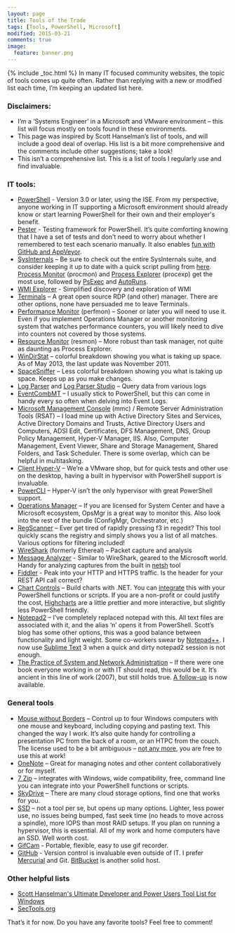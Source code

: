 ```yaml
---
layout: page
title: Tools of the Trade
tags: [Tools, PowerShell, Microsoft]
modified: 2015-03-21
comments: true
image:
  feature: banner.png
---
```

{% include _toc.html %}
In many IT focused community websites, the topic of tools comes up quite often.  Rather than replying with a new or modified list each time, I’m keeping an updated list here.

### Disclaimers:

* I’m a ‘Systems Engineer’ in a Microsoft and VMware environment – this list will focus mostly on tools found in these environments.
* This page was inspired by Scott Hanselman’s list of tools, and will include a good deal of overlap.  His list is a bit more comprehensive and the comments include other suggestions; take a look!
* This isn’t a comprehensive list.  This is a list of tools I regularly use and find invaluable.

### IT tools:

* [PowerShell](http://ramblingcookiemonster.github.io/Why-PowerShell/) - Version 3.0 or later, using the ISE.  From my perspective, anyone working in IT supporting a Microsoft environment should already know or start learning PowerShell for their own and their employer's benefit.
* [Pester](https://github.com/pester/Pester) - Testing framework for PowerShell. It’s quite comforting knowing that I have a set of tests and don’t need to worry about whether I remembered to test each scenario manually. It also enables [fun with GitHub and AppVeyor](https://ramblingcookiemonster.wordpress.com/2015/02/25/fun-with-github-pester-and-appveyor/).
* [SysInternals](http://technet.microsoft.com/en-us/sysinternals) – Be sure to check out the entire SysInternals suite, and consider keeping it up to date with a quick script pulling from [here](http://live.sysinternals.com/).  [Process Monitor](http://technet.microsoft.com/en-us/sysinternals/bb896645.aspx) (procmon) and [Process Explorer](http://technet.microsoft.com/en-us/sysinternals/bb896653.aspx) (procexp) get the most use, followed by [PsExec](http://technet.microsoft.com/en-us/sysinternals/bb897553.aspx) and [AutoRuns](http://technet.microsoft.com/en-us/sysinternals/bb963902.aspx).
* [WMI Explorer](https://wmie.codeplex.com/) - Simplified discovery and exploration of WMI
* [Terminals](http://terminals.codeplex.com/) – A great open source RDP (and other) manager.  There are other options, none have persuaded me to leave Terminals.
* [Performance Monitor](http://technet.microsoft.com/en-us/library/cc749249.aspx) (perfmon) – Sooner or later you will need to use it.  Even if you implement Operations Manager or another monitoring system that watches performance counters, you will likely need to dive into counters not covered by those systems.
* [Resource Monitor](http://blogs.technet.com/b/askperf/archive/2012/02/01/using-resource-monitor-to-troubleshoot-windows-performance-issues-part-1.aspx) (resmon) – More robust than task manager, not quite as daunting as Process Explorer.
* [WinDirStat](http://windirstat.info/) – colorful breakdown showing you what is taking up space.  As of May 2013, the last update was November 2011.
* [SpaceSniffer](http://www.uderzo.it/main_products/space_sniffer/index.html) – Less colorful breakdown showing you what is taking up space.  Keeps up as you make changes.
* [Log Parser](http://www.microsoft.com/en-us/download/details.aspx?id=24659) and [Log Parser Studio](http://blogs.technet.com/b/exchange/archive/2013/06/17/log-parser-studio-2-2-is-now-available.aspx) – Query data from various logs
* [EventCombMT](http://www.microsoft.com/en-us/download/details.aspx?id=18465) – I usually stick to PowerShell, but this can come in handy every so often when delving into Event Logs.
* [Microsoft Management Console](http://technet.microsoft.com/en-us/library/cc709659.aspx) (mmc) / Remote Server Administration Tools (RSAT) – I load mine up with Active Directory Sites and Services, Active Directory Domains and Trusts, Active Directory Users and Computers, ADSI Edit, Certificates, DFS Management, DNS, Group Policy Management, Hyper-V Manager, IIS. Also, Computer Management, Event Viewer, Share and Storage Management, Shared Folders, and Task Scheduler. There is some overlap, which can be helpful in multitasking.
* [Client Hyper-V](http://technet.microsoft.com/en-us/library/hh857623.aspx) – We’re a VMware shop, but for quick tests and other use on the desktop, having a built in hypervisor with PowerShell support is invaluable.
* [PowerCLI](http://communities.vmware.com/community/vmtn/server/vsphere/automationtools/powercli?view=discussions) – Hyper-V isn’t the only hypervisor with great PowerShell support.
* [Operations Manager](http://technet.microsoft.com/en-us/library/hh205987.aspx) – If you are licensed for System Center and have a Microsoft ecosystem, OpsMgr is a great way to monitor this.  Also look into the rest of the bundle (ConfigMgr, Orchestrator, etc.)
* [RegScanner](http://www.nirsoft.net/utils/regscanner.html) – Ever get tired of rapidly pressing f3 in regedit?  This tool quickly scans the registry and simply shows you a list of all matches.  Various options for filtering included!
* [WireShark](http://www.wireshark.org/) (formerly Ethereal) – Packet capture and analysis
* [Message Analyzer](http://www.microsoft.com/en-us/download/details.aspx?id=40308) - Similar to WireShark, geared to the Microsoft world.  Handy for analyzing captures from the built in [netsh](http://blogs.msdn.com/b/canberrapfe/archive/2012/03/31/capture-a-network-trace-without-installing-anything-works-for-shutdown-and-restart-too.aspx) tool
* [Fiddler](http://www.telerik.com/fiddler) - Peak into your HTTP and HTTPS traffic.  Is the header for your REST API call correct?
* [Chart Controls](http://archive.msdn.microsoft.com/mschart) – Build charts with .NET.  You can [integrate](http://bytecookie.wordpress.com/2012/04/13/tutorial-powershell-and-microsoft-chart-controls-or-how-to-spice-up-your-reports/) this with your PowerShell functions or scripts.  If you are a non-profit or could justify the cost, [Highcharts](http://www.highcharts.com/demo/) are a little prettier and more interactive, but slightly less PowerShell friendly.
* [Notepad2](http://www.flos-freeware.ch/notepad2.html) – I’ve completely replaced notepad with this.  All text files are associated with it, and the alias ‘n’ opens it from PowerShell.  Scott’s blog has some other options, this was a good balance between functionality and light weight.  Some co-workers swear by [Notepad++](http://notepad-plus-plus.org/).  I now use [Sublime Text](http://www.sublimetext.com/) 3 when a quick and dirty notepad2 session is not enough.
* [The Practice of System and Network Administration](http://www.amazon.com/Practice-System-Network-Administration-Second/dp/0321492668) – If there were one book everyone working in or with IT should read, this would be it.  It’s ancient in this line of work (2007), but still holds true.  [A follow-up](http://the-cloud-book.com/book.html) is now available.

### General tools

* [Mouse without Borders](http://www.microsoft.com/en-us/download/details.aspx?id=35460) – Control up to four Windows computers with one mouse and keyboard, including copying and pasting text.  This changed the way I work.  It’s also quite handy for controlling a presentation PC from the back of a room, or an HTPC from the couch.  The license used to be a bit ambiguous – [not any more](https://officelabs.blob.core.windows.net/public/MouseWithoutBordersLicense.htm), you are free to use this at work!
* [OneNote](http://office.microsoft.com/en-us/onenote/) – Great for managing notes and other content collaboratively or for myself.
* [7 Zip](http://www.7-zip.org/) – integrates with Windows, wide compatibility, free, command line you can integrate into your PowerShell functions or scripts.
* [SkyDrive](https://skydrive.live.com/) – There are many cloud storage options, find one that works for you.
* [SSD](http://arstechnica.com/civis/viewtopic.php?f=11&t=39354) – not a tool per se, but opens up many options.  Lighter, less power use, no issues being bumped, fast seek time (no heads to move across a spindle), more IOPS than most RAID setups.  If you plan on running a hypervisor, this is essential.  All of my work and home computers have an SSD.  Well worth cost.
* [GifCam](http://blog.bahraniapps.com/gifcam/) - Portable, flexible, easy to use gif recorder.
* [GitHub](https://github.com/) - Version control is invaluable even outside of IT.  I prefer [Mercurial](http://hginit.com/) and Git.  [BitBucket](https://bitbucket.org/) is another solid host.

### Other helpful lists

* [Scott Hanselman's Ultimate Developer and Power Users Tool List for Windows](http://www.hanselman.com/tools)
* [SecTools.org](http://sectools.org/)

That’s it for now.  Do you have any favorite tools?  Feel free to comment!